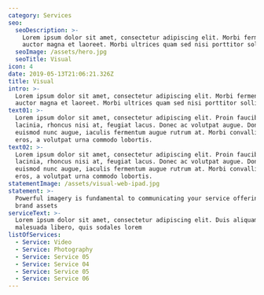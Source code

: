 ```yaml
---
category: Services
seo:
  seoDescription: >-
    Lorem ipsum dolor sit amet, consectetur adipiscing elit. Morbi fermentum
    auctor magna et laoreet. Morbi ultrices quam sed nisi porttitor sollicitudin
  seoImage: /assets/hero.jpg
  seoTitle: Visual
icon: 4
date: 2019-05-13T21:06:21.326Z
title: Visual
intro: >-
  Lorem ipsum dolor sit amet, consectetur adipiscing elit. Morbi fermentum
  auctor magna et laoreet. Morbi ultrices quam sed nisi porttitor sollicitudin
text01: >-
  Lorem ipsum dolor sit amet, consectetur adipiscing elit. Proin faucibus ante
  lacinia, rhoncus nisi at, feugiat lacus. Donec ac volutpat augue. Donec
  euismod nunc augue, iaculis fermentum augue rutrum at. Morbi convallis quam
  eros, a volutpat urna commodo lobortis.
text02: >-
  Lorem ipsum dolor sit amet, consectetur adipiscing elit. Proin faucibus ante
  lacinia, rhoncus nisi at, feugiat lacus. Donec ac volutpat augue. Donec
  euismod nunc augue, iaculis fermentum augue rutrum at. Morbi convallis quam
  eros, a volutpat urna commodo lobortis.
statementImage: /assets/visual-web-ipad.jpg
statement: >-
  Powerful imagery is fundamental to communicating your service offering across
  brand assets
serviceText: >-
  Lorem ipsum dolor sit amet, consectetur adipiscing elit. Duis aliquam
  malesuada libero, quis sodales lorem
listOfServices:
  - Service: Video
  - Service: Photography
  - Service: Service 05
  - Service: Service 04
  - Service: Service 05
  - Service: Service 06
---
```


